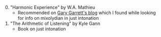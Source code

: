 0. "Harmonic Experience" by W.A. Mathieu
    - Recommended on [Gary Garrett's blog](https://www.garygarrett.me/?p=204) which I found while looking for info on mixolydian in just intonation
1. "The Arithmetic of Listening" by Kyle Gann
    - Book on just intonation